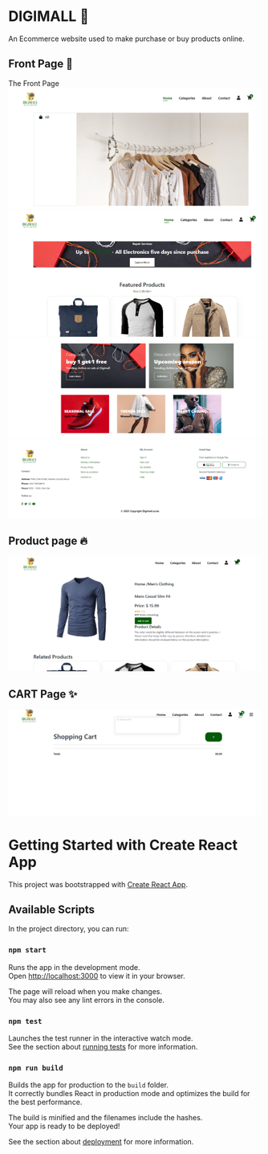 # DIGIMALL 📝  
An Ecommerce website used to make purchase or buy products online.  
  
## Front Page 🚀  

The Front Page
![Front Page](https://github.com/tmm-tech/Digimall-Ecommerce-Website/blob/main/home.PNG)
![Products](https://github.com/tmm-tech/Digimall-Ecommerce-Website/blob/main/products.PNG)
![Ads](https://github.com/tmm-tech/Digimall-Ecommerce-Website/blob/main/ads.PNG)
![Footer](https://github.com/tmm-tech/Digimall-Ecommerce-Website/blob/main/Footer.PNG)

## Product page 🔥 

![Product Page](https://github.com/tmm-tech/Digimall-Ecommerce-Website/blob/main/Single%20Product.PNG)

## CART Page ✨ 

 ![Cart Page](https://github.com/tmm-tech/Digimall-Ecommerce-Website/blob/main/cart.PNG)

 
# Getting Started with Create React App

This project was bootstrapped with [Create React App](https://github.com/facebook/create-react-app).

## Available Scripts

In the project directory, you can run:

### `npm start`

Runs the app in the development mode.\
Open [http://localhost:3000](http://localhost:3000) to view it in your browser.

The page will reload when you make changes.\
You may also see any lint errors in the console.

### `npm test`

Launches the test runner in the interactive watch mode.\
See the section about [running tests](https://facebook.github.io/create-react-app/docs/running-tests) for more information.

### `npm run build`

Builds the app for production to the `build` folder.\
It correctly bundles React in production mode and optimizes the build for the best performance.

The build is minified and the filenames include the hashes.\
Your app is ready to be deployed!

See the section about [deployment](https://facebook.github.io/create-react-app/docs/deployment) for more information.
